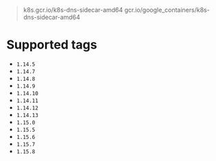 > k8s.gcr.io/k8s-dns-sidecar-amd64
> gcr.io/google_containers/k8s-dns-sidecar-amd64

# Supported tags
- `1.14.5`
- `1.14.7`
- `1.14.8`
- `1.14.9`
- `1.14.10`
- `1.14.11`
- `1.14.12`
- `1.14.13`
- `1.15.0`
- `1.15.5`
- `1.15.6`
- `1.15.7`
- `1.15.8`